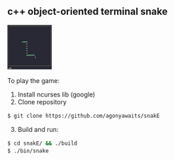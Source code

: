 c++ object-oriented terminal snake
-------------------------------------------
<img src="https://github.com/agonyawaits/snakE/blob/redesign/snake.png" width="100" height="100">

To play the game:
1) Install ncurses lib (google)
2) Clone repository
```bash
$ git clone https://github.com/agonyawaits/snakE
```
3) Build and run:
```bash
$ cd snakE/ && ./build
$ ./bin/snake
```
